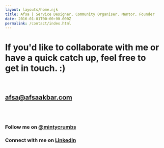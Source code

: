 ```yaml
---
layout: layouts/home.njk
title: Afsa | Service Designer, Community Organiser, Mentor, Founder
date: 2016-01-01T00:00:00.000Z
permalink: /contact/index.html
---
```

# If you'd like to collaborate with me or have a quick catch up, feel free to get in touch. :)

<br>

## afsa@afsaakbar.com

<br>
<br>

### Follow me on [@mintycrumbs](https://twitter.com/mintycrumbs)

### Connect with me on [LinkedIn](https://www.linkedin.com/in/afsaakbar/)
